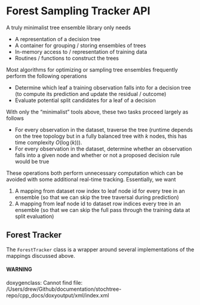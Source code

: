 # Forest Sampling Tracker API

A truly minimalist tree ensemble library only needs

* A representation of a decision tree
* A container for grouping / storing ensembles of trees
* In-memory access to / representation of training data
* Routines / functions to construct the trees

Most algorithms for optimizing or sampling tree ensembles frequently perform the following operations

* Determine which leaf a training observation falls into for a decision tree (to compute its prediction and update the residual / outcome)
* Evaluate potential split candidates for a leaf of a decision

With only the “minimalist” tools above, these two tasks proceed largely as follows

* For every observation in the dataset, traverse the tree (runtime depends on the tree topology but in a fully balanced tree with $k$ nodes, this has time complexity $O(\log (k))$).
* For every observation in the dataset, determine whether an observation falls into a given node and whether or not a proposed decision rule would be true

These operations both perform unnecessary computation which can be avoided with some additional real-time tracking. Essentially, we want

1. A mapping from dataset row index to leaf node id for every tree in an ensemble (so that we can skip the tree traversal during prediction)
2. A mapping from leaf node id to dataset row indices every tree in an ensemble (so that we can skip the full pass through the training data at split evaluation)

<!-- 1. For every observation in a dataset, which leaf node of each tree does the sample fall into? -->
<!-- 2. For every leaf in a tree, which training set observations fall into that node? -->

## Forest Tracker

The `ForestTracker` class is a wrapper around several implementations of the mappings discussed above.

#### WARNING
doxygenclass: Cannot find file: /Users/drew/Github/documentation/stochtree-repo/cpp_docs/doxyoutput/xml/index.xml
